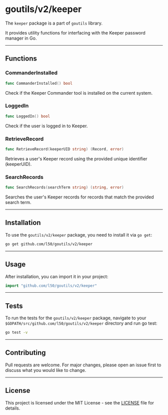 # goutils/v2/keeper

The `keeper` package is a part of `goutils` library.

It provides utility functions for interfacing with the Keeper
password manager in Go.

---

## Functions

### CommanderInstalled

```go
func CommanderInstalled() bool
```

Check if the Keeper Commander tool is installed on the current system.

### LoggedIn

```go
func LoggedIn() bool
```

Check if the user is logged in to Keeper.

### RetrieveRecord

```go
func RetrieveRecord(keeperUID string) (Record, error)
```

Retrieves a user's Keeper record using the provided unique identifier (keeperUID).

### SearchRecords

```go
func SearchRecords(searchTerm string) (string, error)
```

Searches the user's Keeper records for records that match the provided search term.

---

## Installation

To use the `goutils/v2/keeper` package, you need to install it via `go get`:

```bash
go get github.com/l50/goutils/v2/keeper
```

---

## Usage

After installation, you can import it in your project:

```go
import "github.com/l50/goutils/v2/keeper"
```

---

## Tests

To run the tests for the `goutils/v2/keeper` package, navigate to
your `$GOPATH/src/github.com/l50/goutils/v2/keeper` directory
and run go test:

```bash
go test -v
```

---

## Contributing

Pull requests are welcome. For major changes, please
open an issue first to discuss what you would like to change.

---

## License

This project is licensed under the MIT License - see
the [LICENSE](../LICENSE) file for details.
